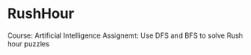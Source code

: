 RushHour
========

Course: Artificial Intelligence
Assignemt: Use DFS and BFS to solve Rush hour puzzles
